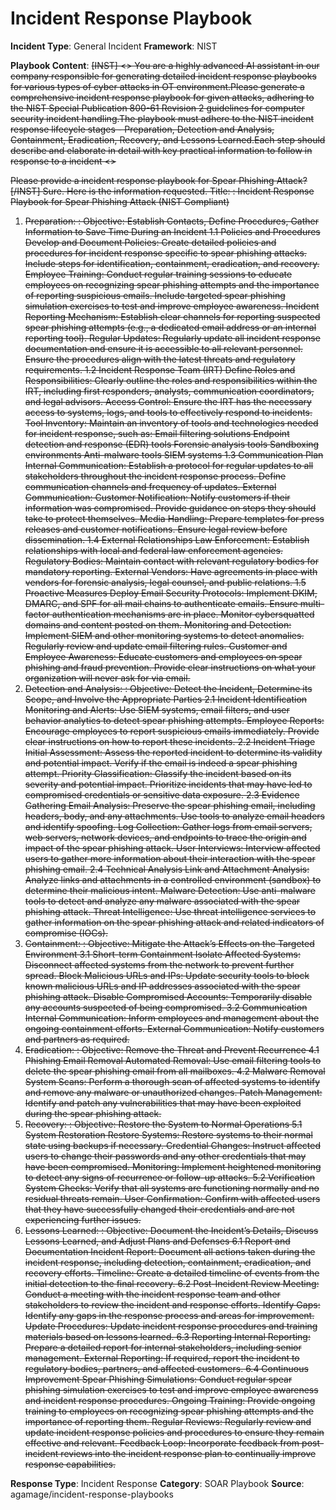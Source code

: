 # Incident Response Playbook

**Incident Type**: General Incident
**Framework**: NIST

**Playbook Content**:
<s>[INST] <<SYS>>
You are a highly advanced AI assistant in our company responsible for generating detailed incident response playbooks for various types of cyber attacks in OT environment.Please generate a comprehensive incident response playbook for given attacks, adhering to the NIST Special Publication 800-61 Revision 2 guidelines for computer security incident handling.The playbook must adhere to the NIST incident response lifecycle stages - Preparation, Detection and Analysis, Containment, Eradication, Recovery, and Lessons Learned.Each step should describe and elaborate in detail with key practical information to follow in response to a incident
<</SYS>>

Please provide a incident response playbook for Spear Phishing Attack? [/INST] Sure. Here is the information requested.
Title: : Incident Response Playbook for Spear Phishing Attack (NIST Compliant)
1. Preparation: : Objective: Establish Contacts, Define Procedures, Gather Information to Save Time During an Incident
1.1 Policies and Procedures
Develop and Document Policies: Create detailed policies and procedures for incident response specific to spear phishing attacks. Include steps for identification, containment, eradication, and recovery.
Employee Training:
Conduct regular training sessions to educate employees on recognizing spear phishing attempts and the importance of reporting suspicious emails.
Include targeted spear phishing simulation exercises to test and improve employee awareness.
Incident Reporting Mechanism: Establish clear channels for reporting suspected spear phishing attempts (e.g., a dedicated email address or an internal reporting tool).
Regular Updates: Regularly update all incident response documentation and ensure it is accessible to all relevant personnel. Ensure the procedures align with the latest threats and regulatory requirements.
1.2 Incident Response Team (IRT)
Define Roles and Responsibilities: Clearly outline the roles and responsibilities within the IRT, including first responders, analysts, communication coordinators, and legal advisors.
Access Control: Ensure the IRT has the necessary access to systems, logs, and tools to effectively respond to incidents.
Tool Inventory: Maintain an inventory of tools and technologies needed for incident response, such as:
Email filtering solutions
Endpoint detection and response (EDR) tools
Forensic analysis tools
Sandboxing environments
Anti-malware tools
SIEM systems
1.3 Communication Plan
Internal Communication:
Establish a protocol for regular updates to all stakeholders throughout the incident response process.
Define communication channels and frequency of updates.
External Communication:
Customer Notification: Notify customers if their information was compromised. Provide guidance on steps they should take to protect themselves.
Media Handling: Prepare templates for press releases and customer notifications. Ensure legal review before dissemination.
1.4 External Relationships
Law Enforcement: Establish relationships with local and federal law enforcement agencies.
Regulatory Bodies: Maintain contact with relevant regulatory bodies for mandatory reporting.
External Vendors: Have agreements in place with vendors for forensic analysis, legal counsel, and public relations.
1.5 Proactive Measures
Deploy Email Security Protocols:
Implement DKIM, DMARC, and SPF for all mail chains to authenticate emails.
Ensure multi-factor authentication mechanisms are in place.
Monitor cybersquatted domains and content posted on them.
Monitoring and Detection:
Implement SIEM and other monitoring systems to detect anomalies.
Regularly review and update email filtering rules.
Customer and Employee Awareness:
Educate customers and employees on spear phishing and fraud prevention.
Provide clear instructions on what your organization will never ask for via email.
2. Detection and Analysis: : Objective: Detect the Incident, Determine its Scope, and Involve the Appropriate Parties
2.1 Incident Identification
Monitoring and Alerts: Use SIEM systems, email filters, and user behavior analytics to detect spear phishing attempts.
Employee Reports: Encourage employees to report suspicious emails immediately. Provide clear instructions on how to report these incidents.
2.2 Incident Triage
Initial Assessment: Assess the reported incident to determine its validity and potential impact. Verify if the email is indeed a spear phishing attempt.
Priority Classification: Classify the incident based on its severity and potential impact. Prioritize incidents that may have led to compromised credentials or sensitive data exposure.
2.3 Evidence Gathering
Email Analysis: Preserve the spear phishing email, including headers, body, and any attachments. Use tools to analyze email headers and identify spoofing.
Log Collection: Gather logs from email servers, web servers, network devices, and endpoints to trace the origin and impact of the spear phishing attack.
User Interviews: Interview affected users to gather more information about their interaction with the spear phishing email.
2.4 Technical Analysis
Link and Attachment Analysis: Analyze links and attachments in a controlled environment (sandbox) to determine their malicious intent.
Malware Detection: Use anti-malware tools to detect and analyze any malware associated with the spear phishing attack.
Threat Intelligence: Use threat intelligence services to gather information on the spear phishing attack and related indicators of compromise (IOCs).
3. Containment: : Objective: Mitigate the Attack’s Effects on the Targeted Environment
3.1 Short-term Containment
Isolate Affected Systems: Disconnect affected systems from the network to prevent further spread.
Block Malicious URLs and IPs: Update security tools to block known malicious URLs and IP addresses associated with the spear phishing attack.
Disable Compromised Accounts: Temporarily disable any accounts suspected of being compromised.
3.2 Communication
Internal Communication: Inform employees and management about the ongoing containment efforts.
External Communication: Notify customers and partners as required.
4. Eradication: : Objective: Remove the Threat and Prevent Recurrence
4.1 Phishing Email Removal
Automated Removal: Use email filtering tools to delete the spear phishing email from all mailboxes.
4.2 Malware Removal
System Scans: Perform a thorough scan of affected systems to identify and remove any malware or unauthorized changes.
Patch Management: Identify and patch any vulnerabilities that may have been exploited during the spear phishing attack.
5. Recovery: : Objective: Restore the System to Normal Operations
5.1 System Restoration
Restore Systems: Restore systems to their normal state using backups if necessary.
Credential Changes: Instruct affected users to change their passwords and any other credentials that may have been compromised.
Monitoring: Implement heightened monitoring to detect any signs of recurrence or follow-up attacks.
5.2 Verification
System Checks: Verify that all systems are functioning normally and no residual threats remain.
User Confirmation: Confirm with affected users that they have successfully changed their credentials and are not experiencing further issues.
6. Lessons Learned: : Objective: Document the Incident’s Details, Discuss Lessons Learned, and Adjust Plans and Defenses
6.1 Report and Documentation
Incident Report: Document all actions taken during the incident response, including detection, containment, eradication, and recovery efforts.
Timeline: Create a detailed timeline of events from the initial detection to the final recovery.
6.2 Post-Incident Review
Meeting: Conduct a meeting with the incident response team and other stakeholders to review the incident and response efforts.
Identify Gaps: Identify any gaps in the response process and areas for improvement.
Update Procedures: Update incident response procedures and training materials based on lessons learned.
6.3 Reporting
Internal Reporting: Prepare a detailed report for internal stakeholders, including senior management.
External Reporting: If required, report the incident to regulatory bodies, partners, and affected customers.
6.4 Continuous Improvement
Spear Phishing Simulations: Conduct regular spear phishing simulation exercises to test and improve employee awareness and incident response procedures.
Ongoing Training: Provide ongoing training to employees on recognizing spear phishing attempts and the importance of reporting them.
Regular Reviews: Regularly review and update incident response policies and procedures to ensure they remain effective and relevant.
Feedback Loop: Incorporate feedback from post-incident reviews into the incident response plan to continually improve response capabilities.</s>



**Response Type**: Incident Response
**Category**: SOAR Playbook
**Source**: agamage/incident-response-playbooks
